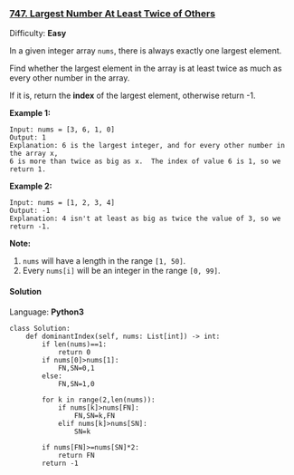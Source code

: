 ### [747\. Largest Number At Least Twice of Others](https://leetcode.com/problems/largest-number-at-least-twice-of-others/)

Difficulty: **Easy**


In a given integer array `nums`, there is always exactly one largest element.

Find whether the largest element in the array is at least twice as much as every other number in the array.

If it is, return the **index** of the largest element, otherwise return -1.

**Example 1:**

```
Input: nums = [3, 6, 1, 0]
Output: 1
Explanation: 6 is the largest integer, and for every other number in the array x,
6 is more than twice as big as x.  The index of value 6 is 1, so we return 1.
```

**Example 2:**

```
Input: nums = [1, 2, 3, 4]
Output: -1
Explanation: 4 isn't at least as big as twice the value of 3, so we return -1.
```

**Note:**

1.  `nums` will have a length in the range `[1, 50]`.
2.  Every `nums[i]` will be an integer in the range `[0, 99]`.


#### Solution

Language: **Python3**

```python3
class Solution:
    def dominantIndex(self, nums: List[int]) -> int:
        if len(nums)==1:
            return 0
        if nums[0]>nums[1]:
            FN,SN=0,1
        else:
            FN,SN=1,0
       
        for k in range(2,len(nums)):
            if nums[k]>nums[FN]:
                FN,SN=k,FN
            elif nums[k]>nums[SN]:
                SN=k
        
        if nums[FN]>=nums[SN]*2:
            return FN
        return -1
```
